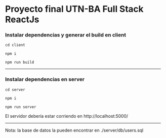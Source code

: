 # Proyecto final UTN-BA Full Stack ReactJs

### Instalar dependencias y generar el build en client

`cd client`

`npm i`

`npm run build`

---

### Instalar dependencias en server

`cd server`

`npm i`

`npm run server`

El servidor debería estar corriendo en http://localhost:5000/

---

Nota: la base de datos la pueden encontrar en ./server/db/users.sql
